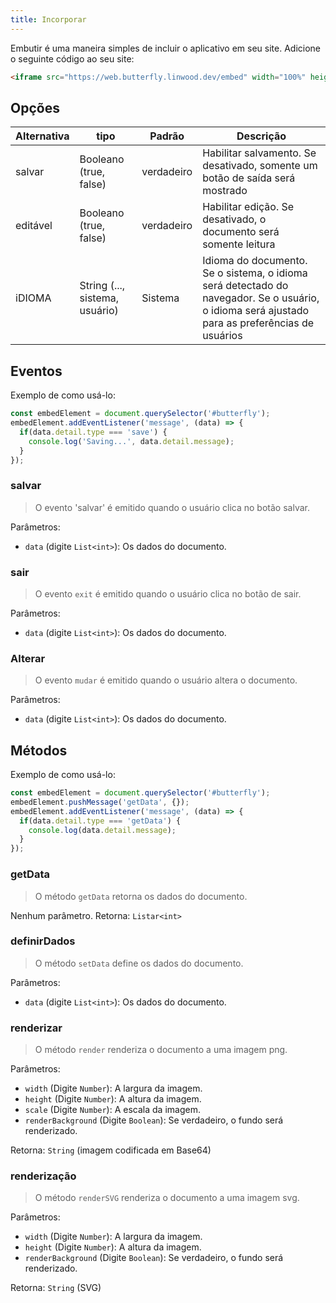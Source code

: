 ```yaml
---
title: Incorporar
---
```


Embutir é uma maneira simples de incluir o aplicativo em seu site.
Adicione o seguinte código ao seu site:

```html
<iframe src="https://web.butterfly.linwood.dev/embed" width="100%" height="500px" allowtransparency="true"></iframe>
```

## Opções

| Alternativa | tipo                                                                                              | Padrão     | Descrição                                                                                                                                                                      |
| ----------- | ------------------------------------------------------------------------------------------------- | ---------- | ------------------------------------------------------------------------------------------------------------------------------------------------------------------------------ |
| salvar      | Booleano (true, false)                                                         | verdadeiro | Habilitar salvamento. Se desativado, somente um botão de saída será mostrado                                                                                   |
| editável    | Booleano (true, false)                                                         | verdadeiro | Habilitar edição. Se desativado, o documento será somente leitura                                                                                              |
| iDIOMA      | String (..., sistema, usuário) | Sistema    | Idioma do documento. Se o sistema, o idioma será detectado do navegador. Se o usuário, o idioma será ajustado para as preferências de usuários |

## Eventos

Exemplo de como usá-lo:

```javascript
const embedElement = document.querySelector('#butterfly');
embedElement.addEventListener('message', (data) => {
  if(data.detail.type === 'save') {
    console.log('Saving...', data.detail.message);
  }
});
```

### salvar

> O evento 'salvar' é emitido quando o usuário clica no botão salvar.

Parâmetros:

- `data` (digite `List<int>`): Os dados do documento.

### sair

> O evento `exit` é emitido quando o usuário clica no botão de sair.

Parâmetros:

- `data` (digite `List<int>`): Os dados do documento.

### Alterar

> O evento `mudar` é emitido quando o usuário altera o documento.

Parâmetros:

- `data` (digite `List<int>`): Os dados do documento.

## Métodos

Exemplo de como usá-lo:

```javascript
const embedElement = document.querySelector('#butterfly');
embedElement.pushMessage('getData', {});
embedElement.addEventListener('message', (data) => {
  if(data.detail.type === 'getData') {
    console.log(data.detail.message);
  }
});
```

### getData

> O método `getData` retorna os dados do documento.

Nenhum parâmetro.
Retorna: `Listar<int>`

### definirDados

> O método `setData` define os dados do documento.

Parâmetros:

- `data` (digite `List<int>`): Os dados do documento.

### renderizar

> O método `render` renderiza o documento a uma imagem png.

Parâmetros:

- `width` (Digite `Number`): A largura da imagem.
- `height` (Digite `Number`): A altura da imagem.
- `scale` (Digite `Number`): A escala da imagem.
- `renderBackground` (Digite `Boolean`): Se verdadeiro, o fundo será renderizado.

Retorna: `String` (imagem codificada em Base64)

### renderização

> O método `renderSVG` renderiza o documento a uma imagem svg.

Parâmetros:

- `width` (Digite `Number`): A largura da imagem.
- `height` (Digite `Number`): A altura da imagem.
- `renderBackground` (Digite `Boolean`): Se verdadeiro, o fundo será renderizado.

Retorna: `String` (SVG)

